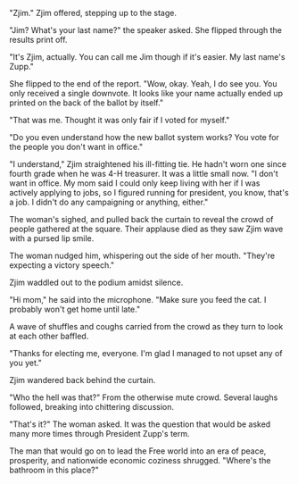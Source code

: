 "Zjim." Zjim offered, stepping up to the stage.

"Jim? What's your last name?" the speaker asked. She flipped through the results print off.

"It's Zjim, actually. You can call me Jim though if it's easier. My last name's Zupp."

She flipped to the end of the report. "Wow, okay. Yeah, I do see you. You only received a single downvote. It looks like your name actually ended up printed on the back of the ballot by itself."

"That was me. Thought it was only fair if I voted for myself."

"Do you even understand how the new ballot system works? You vote for the people you don't want in office."

"I understand," Zjim straightened his ill-fitting tie. He hadn't worn one since fourth grade when he was 4-H treasurer. It was a little small now. "I don't want in office. My mom said I could only keep living with her if I was actively applying to jobs, so I figured running for president, you know, that's a job. I didn't do any campaigning or anything, either."

The woman's sighed, and pulled back the curtain to reveal the crowd of people gathered at the square. Their applause died as they saw Zjim wave with a pursed lip smile.

The woman nudged him, whispering out the side of her mouth. "They're expecting a victory speech."

Zjim waddled out to the podium amidst silence.

"Hi mom," he said into the microphone. "Make sure you feed the cat. I probably won't get home until late."

A wave of shuffles and coughs carried from the crowd as they turn to look at each other baffled.

"Thanks for electing me, everyone. I'm glad I managed to not upset any of you yet."

Zjim wandered back behind the curtain.

"Who the hell was that?" From the otherwise mute crowd. Several laughs followed, breaking into chittering discussion.

"That's it?" The woman asked. It was the question that would be asked many more times through President Zupp's term.

The man that would go on to lead the Free world into an era of peace, prosperity, and nationwide economic coziness shrugged. "Where's the bathroom in this place?"